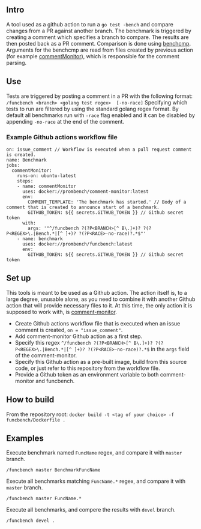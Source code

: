 ## Intro
A tool used as a github action to run a `go test -bench` and compare changes from a PR against another branch. The benchmark is triggered by creating a comment which specifies a branch to compare. The results are then posted back as a PR comment.
Comparison is done using [benchcmp](https://godoc.org/golang.org/x/tools/cmd/benchcmp). Arguments for the benchcmp are read from files created by previous action (for example [commentMonitor](/tools/commentMonitor/main.go)), which is responsible for the comment parsing.

## Use
Tests are triggered by posting a comment in a PR with the following format:
`/funcbench <branch> <golang test regex>  [-no-race]`
Specifying which tests to run are filtered by using the standard golang regex format.
By default all benchmarks run with `-race` flag enabled and it can be disabled by appending `-no-race` at the end of the comment.

### Example Github actions workflow file
```
on: issue_comment // Workflow is executed when a pull request comment is created.
name: Benchmark
jobs:
  commentMonitor:
    runs-on: ubuntu-latest
    steps:
    - name: commentMonitor
      uses: docker://prombench/comment-monitor:latest
      env:
        COMMENT_TEMPLATE: 'The benchmark has started.' // Body of a comment that is created to announce start of a benchmark.
        GITHUB_TOKEN: ${{ secrets.GITHUB_TOKEN }} // Github secret token
      with:
        args: '"^/funcbench ?(?P<BRANCH>[^ B\.]+)? ?(?P<REGEX>\.|Bench.*|[^ ]+)? ?(?P<RACE>-no-race)?.*$"'
    - name: benchmark
      uses: docker://prombench/funcbench:latest
      env:
        GITHUB_TOKEN: ${{ secrets.GITHUB_TOKEN }} // Github secret token
```

## Set up
This tools is meant to be used as a Github action. The action itself is, to a large degree, unusable alone, as you need to combine it with another Github action that will provide necessary files to it. At this time, the only action it is supposed to work with, is [comment-monitor](https://github.com/prometheus/test-infra/tree/master/tools/commentMonitor).
- Create Github actions workflow file that is executed when an issue comment is created, `on = "issue_comment"`.
- Add comment-monitor Github action as a first step.
- Specify this regex `^/funcbench ?(?P<BRANCH>[^ B\.]+)? ?(?P<REGEX>\.|Bench.*|[^ ]+)? ?(?P<RACE>-no-race)?.*$` in the `args` field of the comment-monitor.
- Specify this Github action as a pre-built image, build from this source code, or just refer to this repository from the workflow file.
- Provide a Github token as an environment variable to both comment-monitor and funcbench.

## How to build
From the repository root:
`docker build -t <tag of your choice> -f funcbench/Dockerfile .`

## Examples
Execute benchmark named `FuncName` regex, and compare it with `master` branch.
 ```
 /funcbench master BenchmarkFuncName
 ```

Execute all benchmarks matching `FuncName.*` regex, and compare it with `master` branch.
 ```
 /funcbench master FuncName.*
 ```

Execute all benchmarks, and compere the results with `devel` branch.
 ```
 /funcbench devel .
 ```
